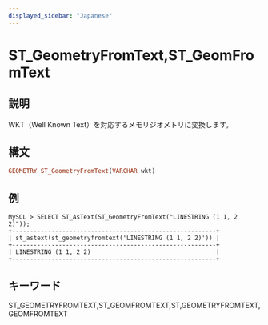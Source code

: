```yaml
---
displayed_sidebar: "Japanese"
---
```


# ST_GeometryFromText,ST_GeomFromText

## 説明

WKT（Well Known Text）を対応するメモリジオメトリに変換します。

## 構文

```Haskell
GEOMETRY ST_GeometryFromText(VARCHAR wkt)
```

## 例

```Plain Text
MySQL > SELECT ST_AsText(ST_GeometryFromText("LINESTRING (1 1, 2 2)"));
+---------------------------------------------------------+
| st_astext(st_geometryfromtext('LINESTRING (1 1, 2 2)')) |
+---------------------------------------------------------+
| LINESTRING (1 1, 2 2)                                   |
+---------------------------------------------------------+
```

## キーワード

ST_GEOMETRYFROMTEXT,ST_GEOMFROMTEXT,ST,GEOMETRYFROMTEXT,GEOMFROMTEXT

